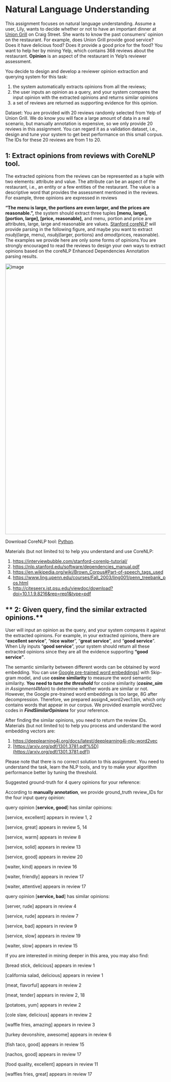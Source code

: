 # Natural Language Understanding

This assignment focuses on natural language understanding. Assume a user, Lily, wants to decide whether or not to have an important dinner at [Union Grill](https://www.yelp.com/biz/union-grill-pittsburgh) on Craig Street. She wants to know the past consumers’ opinion on the restaurant. For example, does Union Grill provide good service? Does it have delicious food? Does it provide a good price for the food? You want to help her by mining Yelp, which contains 368 reviews about the restaurant. **Opinion** is an aspect of the restaurant in Yelp’s reviewer assessment.

 

You decide to design and develop a reviewer opinion extraction and querying system for this task: 

1. the system automatically extracts opinions from all the reviews; 
2.  the user inputs an opinion as a query, and your system compares the input opinion with the extracted opinions and returns similar opinions 
3. a set of reviews are returned as supporting evidence for this opinion.

 

Dataset: You are provided with 20 reviews randomly selected from Yelp of Union Grill. We do know you will face a large amount of data in a real scenario, but manually annotation is expensive, so we only provide 20 reviews in this assignment. You can regard it as a validation dataset, i.e., design and tune your system to get best performance on this small corpus. The IDs for these 20 reviews are from 1 to 20.

 

 

## **1: Extract opinions from reviews with CoreNLP tool.**

The extracted opinions from the reviews can be represented as a tuple with two elements: attribute and value. The attribute can be an aspect of the restaurant, i.e., an entity or a few entities of the restaurant. The value is a descriptive word that provides the assessment mentioned in the reviews. For example, three opinions are expressed in reviews 

**“The menu is large, the portions are even larger, and the prices are reasonable.”,** the system should extract three tuples **[menu, large], [portion, large], [price, reasonable],** and menu, portion and price are attributes, large, large and reasonable are values. [Stanford coreNLP](http://corenlp.run/) will provide parsing in the following figure, and maybe you want to extract _nsubj_(large, menu), _nsubj_(larger, portions) and _amod_(prices, reasonable). The examples we provide here are only some forms of opinions.You are strongly encouraged to read the reviews to design your own ways to extract opinions based on the coreNLP Enhanced Dependencies Annotation parsing results.

<img width="850" alt="image" src="https://user-images.githubusercontent.com/39432361/161781695-7ffd0f10-ce6b-479a-9edd-9a01bbb42835.png">


Download CoreNLP tool: [Python](https://www.khalidalnajjar.com/setup-use-stanford-corenlp-server-python/).

Materials (but not limited to) to help you understand and use CoreNLP: 

1. https://interviewbubble.com/stanford-corenlp-tutorial/
2. https://nlp.stanford.edu/software/dependencies_manual.pdf
3. https://en.wikipedia.org/wiki/Brown_Corpus#Part-of-speech_tags_used
4. https://www.ling.upenn.edu/courses/Fall_2003/ling001/penn_treebank_pos.html
5. http://citeseerx.ist.psu.edu/viewdoc/download?doi=10.1.1.9.8216&rep=rep1&type=pdf

 

 

 

## ** 2: Given query, find the similar extracted opinions.**

User will input an opinion as the query, and your system compares it against the extracted opinions. For example, in your extracted opinions, there are “**excellent service**”, “**nice waiter**”, “**great service**”, and “**good service**”. When Lily inputs “**good service**”, your system should return all these extracted opinions since they are all the evidence supporting  __“good service”__. 

 

The semantic similarity between different words can be obtained by word embedding. You can use [Google pre-trained word embeddings](https://code.google.com/archive/p/word2vec/)] with Skip-gram model, and use __cosine similarity__ to measure the word semantic similarity. **You need to *tune the threshold*** for cosine similarity (***cosine_sim*** *in Assignment4Main*) to determine whether words are similar or not. However, the Google pre-trained word embeddings is too large, 8G after decompression. Therefore, we prepared assign4_word2vec1.bin, which only contains words that appear in our corpus. We provided example word2vec codes in ***FindSimilarOpinions*** for your reference.

 

After finding the similar opinions, you need to return the review IDs. Materials (but not limited to) to help you process and understand the word embedding vectors are:

1. https://deeplearning4j.org/docs/latest/deeplearning4j-nlp-word2vec
2. [https://arxiv.org/pdf/1301.3781.pdf%5D](https://arxiv.org/pdf/1301.3781.pdf])

 

Please note that there is no correct solution to this assignment. You need to understand the task, learn the NLP tools, and try to make your algorithm performance better by tuning the threshold. 

 

Suggested ground-truth for 4 query opinions for your reference:

According to **manually annotation**, we provide ground_truth review_IDs for the four input query opinion:

 

query opinion [**service, good**] has similar opinions: 

[service, excellent] appears in review 1, 2   

[service, great] appears in review 5, 14

[service, warm] appears in review 8 

[service, solid] appears in review 13

[service, good] appears in review 20 

[waiter, kind] appears in review 16

[waiter, friendly] appears in review 17

[waiter, attentive] appears in review 17

 

query opinion [**service, bad**] has similar opinions: 

[server, rude] appears in review 4   

[service, rude] appears in review 7

[service, bad] appears in review 9 

[service, slow] appears in review 19 

[waiter, slow] appears in review 15
 


If you are interested in mining deeper in this area, you may also find:

[bread stick, delicious] appears in review 1

[california salad, delicious] appears in review 1

[meat, flavorful] appears in review 2

[meat, tender] appears in review 2, 18

[potatoes, yum] appears in review 2

[cole slaw, delicious] appears in review 2

[waffle fries, amazing] appears in review 3

[turkey devonshire, awesome] appears in review 6

[fish taco, good] appears in review 15

[nachos, good] appears in review 17

[food quality, excellent] appears in review 11

[waffles fries, great] appears in review 17
